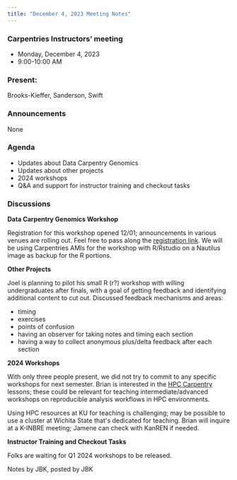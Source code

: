 ```yaml
---
title: "December 4, 2023 Meeting Notes"
---
```

### Carpentries Instructors’ meeting
- Monday, December 4, 2023
- 9:00-10:00 AM

### Present:
Brooks-Kieffer, Sanderson, Swift

### Announcements
None

### Agenda
- Updates about Data Carpentry Genomics
- Updates about other projects
- 2024 workshops
- Q&A and support for instructor training and checkout tasks

### Discussions

**Data Carpentry Genomics Workshop**

Registration for this workshop opened 12/01; announcements in various venues are rolling out. Feel free to pass along the [registration link](https://kulibraries.github.io/2024-01-09-ku-dc/). We will be using Carpentries AMIs for the workshop with R/Rstudio on a Nautilus image as backup for the R portions.

**Other Projects**

Joel is planning to pilot his small R (r?) workshop with willing undergraduates after finals, with a goal of getting feedback and identifying additional content to cut out. Discussed feedback mechanisms and areas:

- timing
- exercises
- points of confusion
- having an observer for taking notes and timing each section
- having a way to collect anonymous plus/delta feedback after each section

**2024 Workshops**

With only three people present, we did not try to commit to any specific workshops for next semester. Brian is interested in the [HPC Carpentry](https://www.hpc-carpentry.org/) lessons; these could be relevant for teaching intermediate/advanced workshops on reproducible analysis workflows in HPC environments. 

Using HPC resources at KU for teaching is challenging; may be possible to use a cluster at Wichita State that's dedicated for teaching. Brian will inquire at a K-INBRE meeting; Jamene can check with KanREN if needed.

**Instructor Training and Checkout Tasks**

Folks are waiting for Q1 2024 workshops to be released.


Notes by JBK, posted by JBK
